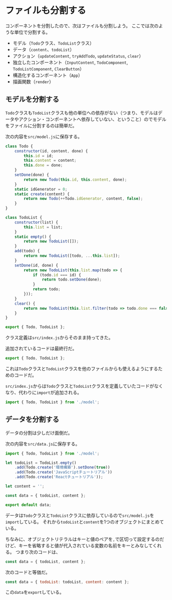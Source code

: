 # ファイルも分割する

コンポーネントを分割したので、次はファイルも分割しよう。
ここでは次のような単位で分割する。

* モデル（`Todo`クラス、`TodoList`クラス）
* データ（`content`、`todoList`）
* アクション（`updateContent`, `tryAddTodo`, `updateStatus`, `clear`）
* 独立したコンポーネント（`InputContent`, `TodoComponent`, `TodoListComponent`, `ClearButton`）
* 構造化するコンポーネント（`App`）
* 描画関数（`render`）

## モデルを分割する

`Todo`クラスも`TodoList`クラスも他の単位への依存がない（つまり、モデルはデータやアクション・コンポーネントへ依存していない、ということ）のでモデルをファイルに分割するのは簡単だ。

次の内容を`src/model.js`に保存する。

```js
class Todo {
    constructor(id, content, done) {
        this.id = id;
        this.content = content;
        this.done = done;
    }
    setDone(done) {
        return new Todo(this.id, this.content, done);
    }
    static idGenerator = 0;
    static create(content) {
        return new Todo(++Todo.idGenerator, content, false);
    }
}

class TodoList {
    constructor(list) {
        this.list = list;
    }
    static empty() {
        return new TodoList([]);
    }
    add(todo) {
        return new TodoList([todo, ...this.list]);
    }
    setDone(id, done) {
        return new TodoList(this.list.map(todo => {
            if (todo.id === id) {
                return todo.setDone(done);
            }
            return todo;
        }));
    }
    clear() {
        return new TodoList(this.list.filter(todo => todo.done === false));
    }
}

export { Todo, TodoList };
```

クラス定義は`src/index.js`からそのまま持ってきた。

追加されているコードは最終行だ。

```js
export { Todo, TodoList };
```

これは`Todo`クラスと`TodoList`クラスを他のファイルからも使えるようにするためのコードだ。

`src/index.js`からは`Todo`クラスと`TodoList`クラスを定義していたコードがなくなり、代わりに`import`が追加される。

```js
import { Todo, TodoList } from './model';
```

## データを分割する

データの分割は少しだけ面倒だ。

次の内容を`src/data.js`に保存する。

```js
import { Todo, TodoList } from './model';

let todoList = TodoList.empty()
    .add(Todo.create('環境構築').setDone(true))
    .add(Todo.create('JavaScriptチュートリアル'))
    .add(Todo.create('Reactチュートリアル'));

let content = '';

const data = { todoList, content };

export default data;
```

データは`Todo`クラスと`TodoList`クラスに依存しているので`src/model.js`を`import`している。
それから`todoList`と`content`を1つのオブジェクトにまとめている。

ちなみに、オブジェクトリテラルはキーと値のペアを`,`で区切って設定するのだけど、キーを省略すると値が代入されている変数の名前をキーとみなしてくれる。
つまり次のコードは、

```js
const data = { todoList, content };
```

次のコードと等価だ。

```js
const data = { todoList: todoList, content: content };
```

この`data`を`export`している。
